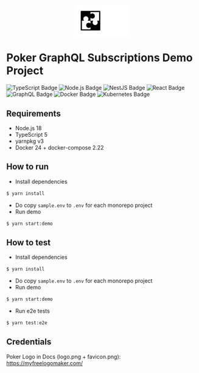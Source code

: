 
<div align="center" style="display: flex; flex-direction: column; align-items: center;">
  <img src="https://github.com/ARyaskov/poker-subs/raw/main/docs/logo.png" width="144"/>
</div>

# Poker GraphQL Subscriptions Demo Project

![TypeScript Badge](https://img.shields.io/badge/TypeScript-3178C6?logo=typescript&logoColor=fff&style=flat)
![Node.js Badge](https://img.shields.io/badge/Node.js-393?logo=nodedotjs&logoColor=fff&style=flat)
![NestJS Badge](https://img.shields.io/badge/NestJS-E0234E?logo=nestjs&logoColor=fff&style=flat)
![React Badge](https://img.shields.io/badge/React-61DAFB?logo=react&logoColor=000&style=flat)
![GraphQL Badge](https://img.shields.io/badge/GraphQL-E10098?logo=graphql&logoColor=fff&style=flat)
![Docker Badge](https://img.shields.io/badge/Docker-2496ED?logo=docker&logoColor=fff&style=flat)
![Kubernetes Badge](https://img.shields.io/badge/Kubernetes-326CE5?logo=kubernetes&logoColor=fff&style=flat)

## Requirements

* Node.js 18
* TypeScript 5
* yarnpkg v3
* Docker 24 + docker-compose 2.22

## How to run

- Install dependencies
```bash
$ yarn install
```
- Do copy `sample.env` to `.env` for each monorepo project
- Run demo
```bash
$ yarn start:demo
```

## How to test

- Install dependencies
```bash
$ yarn install
```
- Do copy `sample.env` to `.env` for each monorepo project
- Run demo
```bash
$ yarn start:demo
```

- Run e2e tests
```bash
$ yarn test:e2e
```


## Credentials

Poker Logo in Docs (logo.png + favicon.png): https://myfreelogomaker.com/
